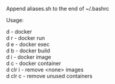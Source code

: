 Append aliases.sh to the end of ~/.bashrc

Usage: 

d - docker \
d r - docker run \
d e - docker exec \
d b - docker build \
d i - docker image \
d c - docker container \
d clr i - remove \<none\> images \
d clr c - remove unused containers  
